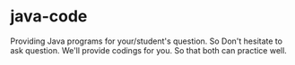 # java-code
Providing Java programs for your/student's question. So Don't hesitate to ask question. We'll provide codings for you. So that both can practice well. 

